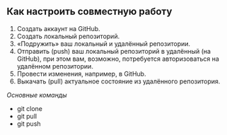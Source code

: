 ## Как настроить совместную работу
1. Создать аккаунт на GitHub.
2. Создать локальный репозиторий.
3. «Подружить» ваш локальный и удалённый репозитории.
4. Отправить (push) ваш локальный репозиторий в удалённый (на GitHub), при этом вам,
возможно, потребуется авторизоваться на удалённом репозитории.
5. Провести изменения, например, в GitHub.
6. Выкачать (pull) актуальное состояние из удалённого репозитория.

*Основные команды*

* git clone
* git pull
* git push
